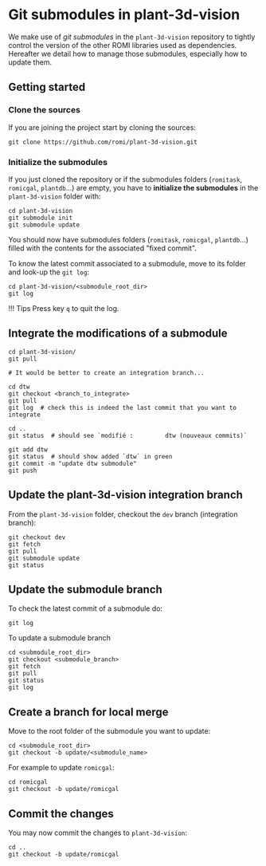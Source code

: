 # Git submodules in plant-3d-vision

We make use of _git submodules_ in the `plant-3d-vision` repository to tightly control the version of the other ROMI libraries used as dependencies.
Hereafter we detail how to manage those submodules, especially how to update them.

## Getting started

### Clone the sources

If you are joining the project start by cloning the sources:

```shell
git clone https://github.com/romi/plant-3d-vision.git
```

### Initialize the submodules
If you just cloned the repository or if the submodules folders (`romitask`, `romicgal`, `plantdb`...) are empty, you have to **initialize the submodules** in the `plant-3d-vision` folder with:

```shell
cd plant-3d-vision
git submodule init
git submodule update
```

You should now have submodules folders (`romitask`, `romicgal`, `plantdb`...) filled with the contents for the associated "fixed commit".

To know the latest commit associated to a submodule, move to its folder and look-up the `git log`:

```shell
cd plant-3d-vision/<submodule_root_dir>
git log
```

!!! Tips
    Press key `q` to quit the log.

## Integrate the modifications of a submodule

```shell
cd plant-3d-vision/
git pull

# It would be better to create an integration branch...

cd dtw
git checkout <branch_to_integrate>
git pull
git log  # check this is indeed the last commit that you want to integrate

cd ..
git status  # should see `modifié :         dtw (nouveaux commits)`

git add dtw
git status  # should show added `dtw` in green
git commit -m "update dtw submodule"
git push
```


## Update the plant-3d-vision integration branch

From the `plant-3d-vision` folder, checkout the `dev` branch (integration branch):

```shell
git checkout dev
git fetch
git pull
git submodule update
git status
```

## Update the submodule branch

To check the latest commit of a submodule do:

```shell
git log
```

To update a submodule branch

```shell
cd <submodule_root_dir>
git checkout <submodule_branch>
git fetch
git pull
git status
git log
```

## Create a branch for local merge

Move to the root folder of the submodule you want to update:

```shell
cd <submodule_root_dir>
git checkout -b update/<submodule_name>
```

For example to update `romicgal`:

```shell
cd romicgal
git checkout -b update/romicgal
```

## Commit the changes

You may now commit the changes to `plant-3d-vision`:

```shell
cd ..
git checkout -b update/romicgal
```

